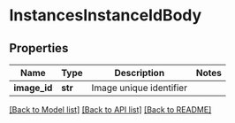 # InstancesInstanceIdBody

## Properties
Name | Type | Description | Notes
------------ | ------------- | ------------- | -------------
**image_id** | **str** | Image unique identifier | 

[[Back to Model list]](../README.md#documentation-for-models) [[Back to API list]](../README.md#documentation-for-api-endpoints) [[Back to README]](../README.md)

